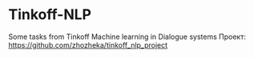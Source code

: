 # Tinkoff-NLP
Some tasks from Tinkoff Machine learning in Dialogue systems
Проект:
https://github.com/zhozheka/tinkoff_nlp_project

